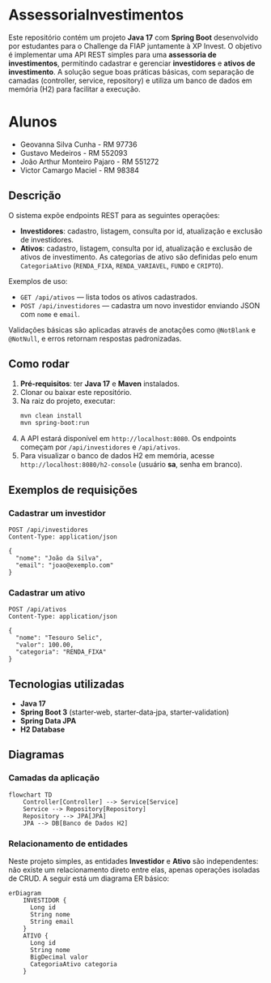 # AssessoriaInvestimentos

Este repositório contém um projeto **Java 17** com **Spring Boot**
desenvolvido por estudantes para o Challenge da FIAP juntamente à XP Invest. O objetivo é
implementar uma API REST simples para uma **assessoria de investimentos**,
permitindo cadastrar e gerenciar **investidores** e **ativos de
investimento**. A solução segue boas práticas básicas, com separação de
camadas (controller, service, repository) e utiliza um banco de dados
em memória (H2) para facilitar a execução.

# Alunos

- Geovanna Silva Cunha - RM 97736
- Gustavo Medeiros - RM 552093
- João Arthur Monteiro Pajaro - RM 551272
- Victor Camargo Maciel - RM 98384

## Descrição

O sistema expõe endpoints REST para as seguintes operações:

- **Investidores**: cadastro, listagem, consulta por id, atualização e
  exclusão de investidores.
- **Ativos**: cadastro, listagem, consulta por id, atualização e
  exclusão de ativos de investimento. As categorias de ativo são
  definidas pelo enum `CategoriaAtivo` (`RENDA_FIXA`, `RENDA_VARIAVEL`,
  `FUNDO` e `CRIPTO`).

Exemplos de uso:

- `GET /api/ativos` — lista todos os ativos cadastrados.
- `POST /api/investidores` — cadastra um novo investidor enviando JSON
  com `nome` e `email`.

Validações básicas são aplicadas através de anotações como
`@NotBlank` e `@NotNull`, e erros retornam respostas padronizadas.

## Como rodar

1. **Pré‑requisitos**: ter **Java 17** e **Maven** instalados.
2. Clonar ou baixar este repositório.
3. Na raiz do projeto, executar:
   ```bash
   mvn clean install
   mvn spring-boot:run
   ```
4. A API estará disponível em `http://localhost:8080`. Os endpoints
   começam por `/api/investidores` e `/api/ativos`.
5. Para visualizar o banco de dados H2 em memória, acesse
   `http://localhost:8080/h2-console` (usuário **sa**, senha em branco).

## Exemplos de requisições

### Cadastrar um investidor
```
POST /api/investidores
Content-Type: application/json

{
  "nome": "João da Silva",
  "email": "joao@exemplo.com"
}
```

### Cadastrar um ativo
```
POST /api/ativos
Content-Type: application/json

{
  "nome": "Tesouro Selic",
  "valor": 100.00,
  "categoria": "RENDA_FIXA"
}
```

## Tecnologias utilizadas

- **Java 17**
- **Spring Boot 3** (starter‑web, starter‑data‑jpa, starter‑validation)
- **Spring Data JPA**
- **H2 Database**

## Diagramas

### Camadas da aplicação

```mermaid
flowchart TD
    Controller[Controller] --> Service[Service]
    Service --> Repository[Repository]
    Repository --> JPA[JPA]
    JPA --> DB[Banco de Dados H2]
```

### Relacionamento de entidades

Neste projeto simples, as entidades **Investidor** e **Ativo** são
independentes: não existe um relacionamento direto entre elas, apenas
operações isoladas de CRUD. A seguir está um diagrama ER básico:

```mermaid
erDiagram
    INVESTIDOR {
      Long id
      String nome
      String email
    }
    ATIVO {
      Long id
      String nome
      BigDecimal valor
      CategoriaAtivo categoria
    }
```

